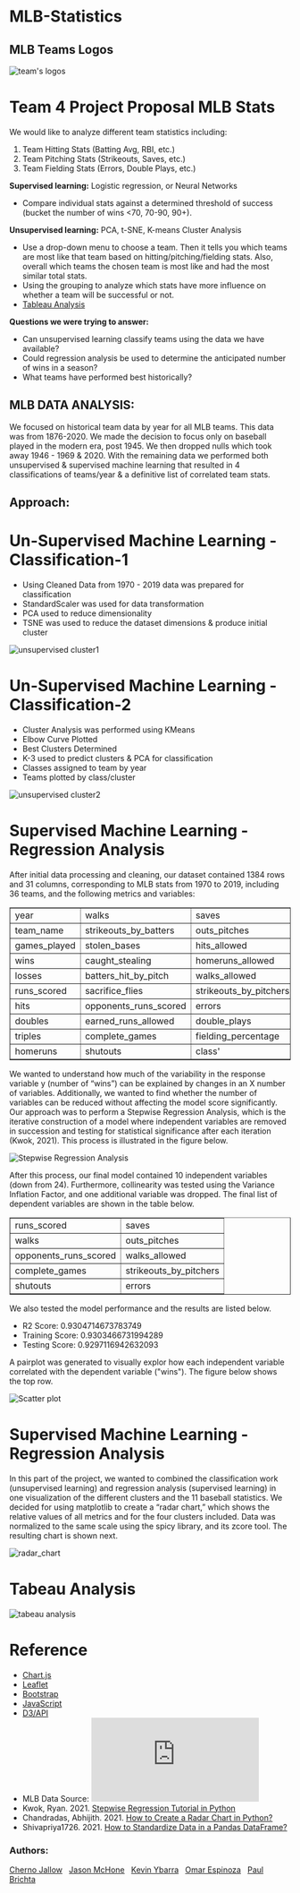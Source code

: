 # MLB-Statistics
## MLB Teams Logos

![team's logos](https://github.com/paulbrichta/MLB-Statistics/blob/branch-cj/Images/teams_logos2.png)

# Team 4 Project Proposal MLB Stats

We would like to analyze different team statistics including:
1.	Team Hitting Stats (Batting Avg, RBI, etc.)
2.	Team Pitching Stats (Strikeouts, Saves, etc.)
3.	Team Fielding Stats (Errors, Double Plays, etc.)

**Supervised learning:**
Logistic regression, or Neural Networks
- Compare individual stats against a determined threshold of success (bucket the number of wins <70, 70-90, 90+).

**Unsupervised learning:**
PCA, t-SNE, K-means Cluster Analysis
-	Use a drop-down menu to choose a team. Then it tells you which teams are most like that team based on hitting/pitching/fielding stats. Also, overall which teams the chosen team is most like and had the most similar total stats.
- Using the grouping to analyze which stats have more influence on whether a team will be successful or not.
- [Tableau Analysis](https://public.tableau.com/app/profile/jason.mchone/viz/MLBTeamAnalysis_16790042773510/Story1)

**Questions we were trying to answer:**
- Can unsupervised learning classify teams using the data we have available?
- Could regression analysis be used to determine the anticipated number of wins in a season?
- What teams have performed best historically?

## MLB DATA ANALYSIS: <br>
We focused on historical team data by year for all MLB teams. This data was from 1876-2020. We made the decision to focus only on baseball played in the modern era, post 1945. We then dropped nulls which took away 1946 - 1969 & 2020. With the remaining data we performed both unsupervised & supervised machine learning that resulted in 4 classifications of teams/year & a definitive list of correlated team stats.

## Approach: 

# Un-Supervised Machine Learning - Classification-1

- Using Cleaned Data from 1970 - 2019 data was prepared for classification 
- StandardScaler was used for data transformation 
- PCA used to reduce dimensionality 
- TSNE was used to reduce the dataset dimensions & produce initial cluster


![unsupervised cluster1](https://github.com/paulbrichta/MLB-Statistics/blob/branch-cj/Images/unsupervised_cluster1.png)

# Un-Supervised Machine Learning - Classification-2

- Cluster Analysis was performed using KMeans
- Elbow Curve Plotted
- Best Clusters Determined 
- K-3 used to predict clusters & PCA for classification
- Classes assigned to team by year
- Teams plotted by class/cluster 


![unsupervised cluster2](https://github.com/paulbrichta/MLB-Statistics/blob/branch-cj/Images/unsupervised_cluster2.png)


# Supervised Machine Learning - Regression Analysis
After initial data processing and cleaning, our dataset contained 1384 rows and 31 columns, corresponding to MLB stats from 1970 to 2019, including 36 teams, and the following metrics and variables:

<table cellpadding="5" cellspacing="1" border="1">
<tr><td>year</td><td>walks</td><td>saves</td></tr>
<tr><td>team_name</td><td>strikeouts_by_batters</td><td>outs_pitches</td></tr>
<tr><td>games_played</td><td>stolen_bases</td><td>hits_allowed</td></tr>
<tr><td>wins</td><td>caught_stealing</td><td>homeruns_allowed</td></tr>
<tr><td>losses</td><td>batters_hit_by_pitch</td><td>walks_allowed</td></tr>
<tr><td>runs_scored</td><td>sacrifice_flies</td><td>strikeouts_by_pitchers</td></tr>
<tr><td>hits</td><td>opponents_runs_scored</td><td>errors</td></tr>
<tr><td>doubles</td><td>earned_runs_allowed</td><td>double_plays</td></tr>
<tr><td>triples</td><td>complete_games</td><td>fielding_percentage</td></tr>
<tr><td>homeruns</td><td>shutouts</td><td>class'</td></tr>
</table>

We wanted to understand how much of the variability in the response variable y (number of “wins”) can be explained by changes in an X number of variables.
Additionally, we wanted to find whether the number of variables can be reduced without affecting the model score significantly.
Our approach was to perform a Stepwise Regression Analysis, which is the iterative construction of a model where independent variables are removed in succession and testing for statistical significance after each iteration (Kwok, 2021). This process is illustrated in the figure below.

![Stepwise Regression Analysis](https://github.com/paulbrichta/MLB-Statistics/blob/branch-cj/Images/stepwise_regression_process.png)

After this process, our final model contained 10 independent variables (down from 24).
Furthermore, collinearity was tested using the Variance Inflation Factor, and one additional variable was dropped.
The final list of dependent variables are shown in the table below.

<table cellpadding="5" cellspacing="1" border="1">
<tr><td>runs_scored</td><td>saves</td></tr>
<tr><td>walks</td><td>outs_pitches</td></tr>
<tr><td>opponents_runs_scored</td><td>walks_allowed</td></tr>
<tr><td>complete_games</td><td>strikeouts_by_pitchers</td></tr>
<tr><td>shutouts</td><td>errors</td></tr>
</table>

We also tested the model performance and the results are listed below.
- R2 Score: 0.9304714673783749
- Training Score: 0.9303466731994289
- Testing Score: 0.9297116942632093

A pairplot was generated to visually explor how each independent variable correlated with the dependent variable ("wins"). The figure below shows the top row.


![Scatter plot](https://github.com/paulbrichta/MLB-Statistics/blob/branch-cj/Images/pairplots_select.png)

# Supervised Machine Learning - Regression Analysis

In this part of the project, we wanted to combined the classification work (unsupervised learning) and regression analysis (supervised learning) in one visualization of the different clusters and the 11 baseball statistics. We decided for using matplotlib to create a “radar chart,” which shows the relative values of all metrics and for the four clusters included. Data was normalized to the same scale using the spicy library, and its zcore tool. The resulting chart is shown next.

![radar_chart](https://github.com/paulbrichta/MLB-Statistics/blob/branch-cj/Images/radar_chart.png)


# Tabeau Analysis
![tabeau analysis](https://github.com/paulbrichta/MLB-Statistics/blob/branch-cj/Images/tabeau%20analysis.png)


# Reference
- [Chart.js](https://www.chartjs.org/)
- [Leaflet](https://leafletjs.com/examples/choropleth/)
- [Bootstrap](https://getbootstrap.com/)
- [JavaScript](https://htmlcheatsheet.com/js/)
- [D3/API](https://d3js.org/)
- MLB Data Source: ![Lahman’s Baseball Database](https://www.openintro.org/data/index.php?data=mlb_teams)
- Kwok, Ryan. 2021. [Stepwise Regression Tutorial in Python](https://towardsdatascience.com/stepwise-regression-tutorial-in-python-ebf7c782c922)
- Chandradas, Abhijith. 2021. [How to Create a Radar Chart in Python?](https://towardsdatascience.com/how-to-create-a-radar-chart-in-python-36b9ebaa7a64)
- Shivapriya1726. 2021. [How to Standardize Data in a Pandas DataFrame?](https://www.geeksforgeeks.org/how-to-standardize-data-in-a-pandas-dataframe/)


<footer>
    <h3>Authors:</h3>
    <a href="https://github.com/cjallow01" class="white">Cherno Jallow</a> &nbsp;
    <a href="https://github.com/JPMCHONE1" class="white">Jason McHone</a> &nbsp;
    <a href="https://github.com/KYbarra4" class="white">Kevin Ybarra</a> &nbsp;
    <a href="https://github.com/OAEspinoza" class="white">Omar Espinoza</a> &nbsp;
    <a href="https://github.com/paulbrichta" class="white">Paul Brichta</a>
</footer>
